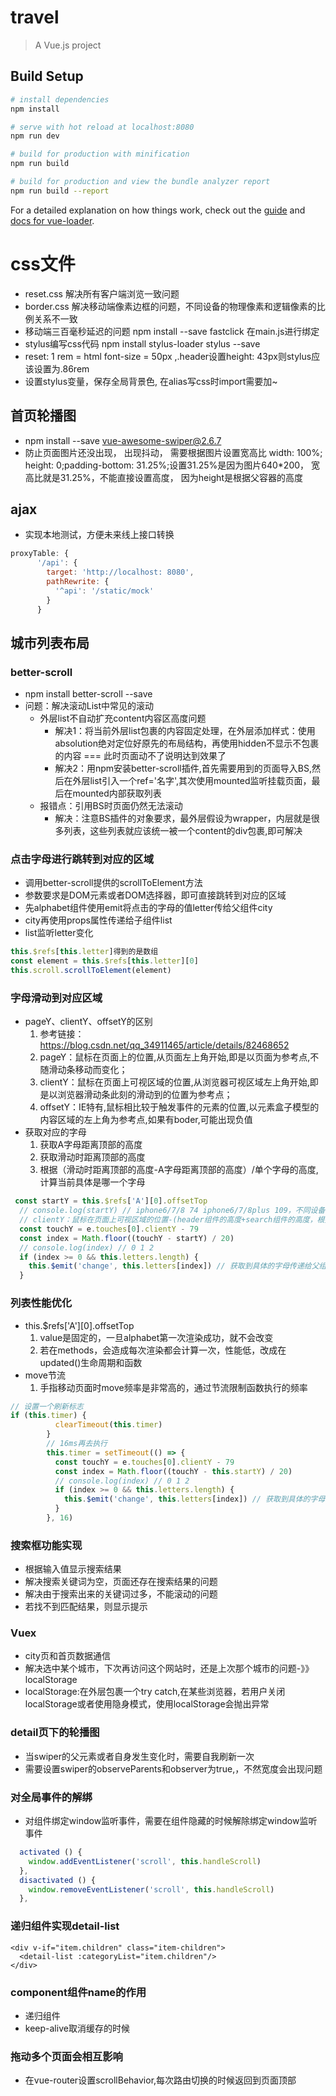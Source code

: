 # travel

> A Vue.js project

## Build Setup

``` bash
# install dependencies
npm install

# serve with hot reload at localhost:8080
npm run dev

# build for production with minification
npm run build

# build for production and view the bundle analyzer report
npm run build --report
```

For a detailed explanation on how things work, check out the [guide](http://vuejs-templates.github.io/webpack/) and [docs for vue-loader](http://vuejs.github.io/vue-loader).

# css文件
- reset.css 解决所有客户端浏览一致问题
- border.css 解决移动端像素边框的问题，不同设备的物理像素和逻辑像素的比例关系不一致
- 移动端三百毫秒延迟的问题 npm install --save fastclick 在main.js进行绑定
- stylus编写css代码 npm install stylus-loader  stylus --save
- reset: 1 rem = html font-size = 50px ,.header设置height: 43px则stylus应该设置为.86rem
- 设置stylus变量，保存全局背景色, 在alias写css时import需要加~
## 首页轮播图
 - npm install --save vue-awesome-swiper@2.6.7
 - 防止页面图片还没出现， 出现抖动， 需要根据图片设置宽高比 width: 100%; height: 0;padding-bottom: 31.25%;设置31.25%是因为图片640*200， 宽高比就是31.25%，不能直接设置高度， 因为height是根据父容器的高度
## ajax
- 实现本地测试，方便未来线上接口转换
```js
proxyTable: {
      '/api': {
        target: 'http://localhost: 8080',
        pathRewrite: {
          '^api': '/static/mock'
        }
      }
```
## 城市列表布局
### better-scroll
- npm install better-scroll --save
- 问题：解决滚动List中常见的滚动
  + 外层list不自动扩充content内容区高度问题
    - 解决1：将当前外层list包裹的内容固定处理，在外层添加样式：使用absolution绝对定位好原先的布局结构，再使用hidden不显示不包裹的内容 === 此时页面动不了说明达到效果了
    - 解决2：用npm安装better-scroll插件,首先需要用到的页面导入BS,然后在外层list引入一个ref='名字',其次使用mounted监听挂载页面，最后在mounted内部获取列表
  + 报错点：引用BS时页面仍然无法滚动
    - 解决：注意BS插件的对象要求，最外层假设为wrapper，内层就是很多列表，这些列表就应该统一被一个content的div包裹,即可解决
### 点击字母进行跳转到对应的区域
- 调用better-scroll提供的scrollToElement方法
- 参数要求是DOM元素或者DOM选择器，即可直接跳转到对应的区域
- 先alphabet组件使用emit将点击的字母的值letter传给父组件city
- city再使用props属性传递给子组件list
- list监听letter变化
```js
this.$refs[this.letter]得到的是数组
const element = this.$refs[this.letter][0]
this.scroll.scrollToElement(element)
```
### 字母滑动到对应区域
- pageY、clientY、offsetY的区别
  1. 参考链接：https://blog.csdn.net/qq_34911465/article/details/82468652
  2. pageY：鼠标在页面上的位置,从页面左上角开始,即是以页面为参考点,不随滑动条移动而变化；
  3. clientY：鼠标在页面上可视区域的位置,从浏览器可视区域左上角开始,即是以浏览器滑动条此刻的滑动到的位置为参考点；
  4. offsetY：IE特有,鼠标相比较于触发事件的元素的位置,以元素盒子模型的内容区域的左上角为参考点,如果有boder,可能出现负值
- 获取对应的字母
  1. 获取A字母距离顶部的高度
  2. 获取滑动时距离顶部的高度
  3. 根据（滑动时距离顶部的高度-A字母距离顶部的高度）/单个字母的高度,计算当前具体是哪一个字母
```js
 const startY = this.$refs['A'][0].offsetTop
  // console.log(startY) // iphone6/7/8 74 iphone6/7/8plus 109，不同设备不一致，不带单位
  // clientY：鼠标在页面上可视区域的位置-(header组件的高度+search组件的高度，根据styls设置的rem算出不同设备是一致的)
  const touchY = e.touches[0].clientY - 79
  const index = Math.floor((touchY - startY) / 20)
  // console.log(index) // 0 1 2
  if (index >= 0 && this.letters.length) {
    this.$emit('change', this.letters[index]) // 获取到具体的字母传递给父组件city
  }
```
### 列表性能优化
- this.$refs['A'][0].offsetTop 
  1. value是固定的，一旦alphabet第一次渲染成功，就不会改变
  2. 若在methods，会造成每次渲染都会计算一次，性能低，改成在updated()生命周期和函数
- move节流
  1. 手指移动页面时move频率是非常高的，通过节流限制函数执行的频率
```js
// 设置一个刷新标志
if (this.timer) {
          clearTimeout(this.timer)
        }
        // 16ms再去执行
        this.timer = setTimeout(() => {
          const touchY = e.touches[0].clientY - 79
          const index = Math.floor((touchY - this.startY) / 20)
          // console.log(index) // 0 1 2
          if (index >= 0 && this.letters.length) {
            this.$emit('change', this.letters[index]) // 获取到具体的字母传递给父组件city
          }
        }, 16)
```
### 搜索框功能实现
- 根据输入值显示搜索结果
- 解决搜索关键词为空，页面还存在搜索结果的问题
- 解决由于搜索出来的关键词过多，不能滚动的问题
- 若找不到匹配结果，则显示提示

### Vuex
- city页和首页数据通信
- 解决选中某个城市，下次再访问这个网站时，还是上次那个城市的问题-》》localStorage
- localStorage:在外层包裹一个try catch,在某些浏览器，若用户关闭localStorage或者使用隐身模式，使用localStorage会抛出异常

### detail页下的轮播图
- 当swiper的父元素或者自身发生变化时，需要自我刷新一次
- 需要设置swiper的observeParents和observer为true,，不然宽度会出现问题

### 对全局事件的解绑
- 对组件绑定window监听事件，需要在组件隐藏的时候解除绑定window监听事件
```js
  activated () {
    window.addEventListener('scroll', this.handleScroll)
  },
  disactivated () {
    window.removeEventListener('scroll', this.handleScroll)
  },
```
### 递归组件实现detail-list
```
<div v-if="item.children" class="item-children">
  <detail-list :categoryList="item.children"/>
</div>
```
### component组件name的作用
- 递归组件
- keep-alive取消缓存的时候

### 拖动多个页面会相互影响
- 在vue-router设置scrollBehavior,每次路由切换的时候返回到页面顶部
